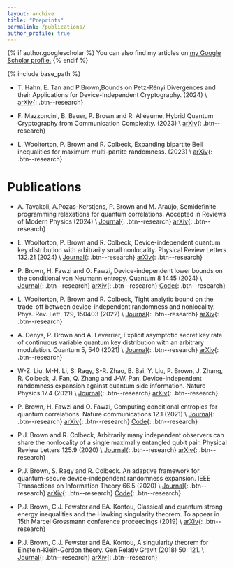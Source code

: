 ```yaml
---
layout: archive
title: "Preprints"
permalink: /publications/
author_profile: true
---
```


{% if author.googlescholar %}
  You can also find my articles on <u><a href="{{author.googlescholar}}">my Google Scholar profile</a>.</u>
{% endif %}

{% include base_path %}

- T. Hahn, E. Tan and P.Brown,Bounds on Petz-Rényi Divergences and their Applications for Device-Independent Cryptography. (2024) \\
[arXiv](https://arxiv.org/abs/2408.12313){: .btn--research}

- F. Mazzoncini, B. Bauer, P. Brown and R. Alléaume, Hybrid Quantum Cryptography from Communication Complexity. (2023) \\
[arXiv](https://arxiv.org/abs/2311.09164){: .btn--research}

- L. Wooltorton, P. Brown and R. Colbeck, Expanding bipartite Bell inequalities for maximum multi-partite randomness. (2023) \\
[arXiv](https://arxiv.org/abs/2308.07030){: .btn--research}

# Publications
- A. Tavakoli, A.Pozas-Kerstjens, P. Brown and M. Araújo, Semidefinite programming relaxations for quantum correlations. Accepted in Reviews of Modern Physics (2024) \\
[Journal](https://journals.aps.org/rmp/accepted/27077E80G1810208509c8460c428a77c7932e3993){: .btn--research}
[arXiv](https://arxiv.org/abs/2307.02551){: .btn--research}

- L. Wooltorton, P. Brown and R. Colbeck, Device-independent quantum key distribution with arbitrarily small nonlocality.  Physical Review Letters 132.21 (2024) \\
[Journal](https://doi.org/10.1103/PhysRevLett.132.210802){: .btn--research}
[arXiv](https://arxiv.org/abs/2309.09650){: .btn--research}

- P. Brown, H. Fawzi and O. Fawzi, Device-independent lower bounds on the conditional von Neumann entropy. Quantum 8 1445 (2024) \\
[Journal](https://doi.org/10.22331/q-2024-08-27-1445){: .btn--research}
[arXiv](https://arxiv.org/abs/2106.13692){: .btn--research}
[Code](https://github.com/peterjbrown519/DI-rates){: .btn--research}

- L. Wooltorton, P. Brown and R. Colbeck, Tight analytic bound on the trade-off between device-independent randomness and nonlocality. Phys. Rev. Lett. 129, 150403 (2022) \\
 [Journal](https://doi.org/10.1103/PhysRevLett.129.150403){: .btn--research} [arXiv](https://arxiv.org/abs/2205.00124){: .btn--research}

- A. Denys, P. Brown and A. Leverrier, Explicit asymptotic secret key rate of continuous variable quantum key distribution with an arbitrary modulation. Quantum 5, 540 (2021) \\
 [Journal](https://doi.org/10.22331/q-2021-09-13-540){: .btn--research} [arXiv](https://arxiv.org/abs/2103.13945){: .btn--research}

- W-Z. Liu, M-H. Li, S. Ragy, S-R. Zhao, B. Bai, Y. Liu, P. Brown, J. Zhang, R. Colbeck, J. Fan, Q. Zhang and J-W. Pan, Device-independent randomness expansion against quantum side information. Nature Physics 17.4 (2021) \\
 [Journal](https://www.nature.com/articles/s41567-020-01147-2){: .btn--research} [arXiv](https://arxiv.org/abs/1810.13346){: .btn--research}

- P. Brown, H. Fawzi and O. Fawzi, Computing conditional entropies for quantum correlations. Nature communications 12.1 (2021) \\
 [Journal](https://www.nature.com/articles/s41467-020-20018-1){: .btn--research} [arXiv](https://arxiv.org/abs/2007.12575){: .btn--research} [Code](https://github.com/peterjbrown519/im_divergences){: .btn--research}

- P.J. Brown and R. Colbeck, Arbitrarily many independent observers can share the nonlocality of a single maximally entangled qubit pair. Physical Review Letters 125.9 (2020) \\
 [Journal](https://journals.aps.org/prl/abstract/10.1103/PhysRevLett.125.090401){: .btn--research} [arXiv](https://arxiv.org/abs/2003.12105){: .btn--research}

- P.J. Brown, S. Ragy and R. Colbeck. An adaptive framework for quantum-secure device-independent randomness expansion. IEEE Transactions on Information Theory 66.5 (2020) \\
 [Journal](https://ieeexplore.ieee.org/abstract/document/8935370){: .btn--research} [arXiv](https://arxiv.org/abs/1810.13346){: .btn--research} [Code](https://github.com/peterjbrown519/dirng){: .btn--research}

 - P.J. Brown, C.J. Fewster and EA. Kontou, Classical and quantum strong energy inequalities and the Hawking singularity theorem. To appear in 15th Marcel Grossmann conference proceedings (2019) \\
[arXiv](https://arxiv.org/abs/1904.00419){: .btn--research}

- P.J. Brown, C.J. Fewster and EA. Kontou, A singularity theorem for Einstein-Klein-Gordon theory. Gen Relativ Gravit (2018) 50: 121. \\
 [Journal](https://link.springer.com/article/10.1007/s10714-018-2446-5){: .btn--research} [arXiv](https://arxiv.org/abs/1803.11094){: .btn--research}
